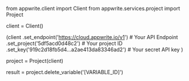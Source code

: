 from appwrite.client import Client
from appwrite.services.project import Project

client = Client()

(client
  .set_endpoint('https://cloud.appwrite.io/v1') # Your API Endpoint
  .set_project('5df5acd0d48c2') # Your project ID
  .set_key('919c2d18fb5d4...a2ae413da83346ad2') # Your secret API key
)

project = Project(client)

result = project.delete_variable('[VARIABLE_ID]')
